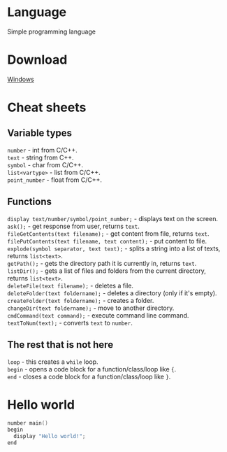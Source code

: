 # Language
Simple programming language
# Download
[Windows](https://github.com/NikkyHika/Programming-Language-Language/releases/tag/v1.0.2)

# Cheat sheets
## Variable types
`number` - int from C/C++.<br>
`text` - string from C++.<br>
`symbol` - char from C/C++.<br>
`list<vartype>` - list from C/C++.<br>
`point_number` - float from C/C++.

## Functions
`display text/number/symbol/point_number;` - displays text on the screen.<br>
`ask();` - get response from user, returns `text`.<br>
`fileGetContents(text filename);` - get content from file, returns `text`.<br>
`filePutContents(text filename, text content);` - put content to file.<br>
`explode(symbol separator, text text);` - splits a string into a list of texts, returns `list<text>`.<br>
`getPath();` - gets the directory path it is currently in, returns `text`.<br>
`listDir();` - gets a list of files and folders from the current directory, returns `list<text>`.<br>
`deleteFile(text filename);` - deletes a file.<br>
`deleteFolder(text foldername);` - deletes a directory (only if it's empty).<br>
`createFolder(text foldername);` - creates a folder.<br>
`changeDir(text foldername);` - move to another directory.<br>
`cmdCommand(text command);` - execute command line command.<br>
`textToNum(text);` - converts `text` to `number`.

## The rest that is not here
`loop` - this creates a `while` loop.<br>
`begin` - opens a code block for a function/class/loop like `{`.<br>
`end` - closes a code block for a function/class/loop like `}`.<br>

# Hello world

```cpp
number main()
begin
  display "Hello world!";
end
```
